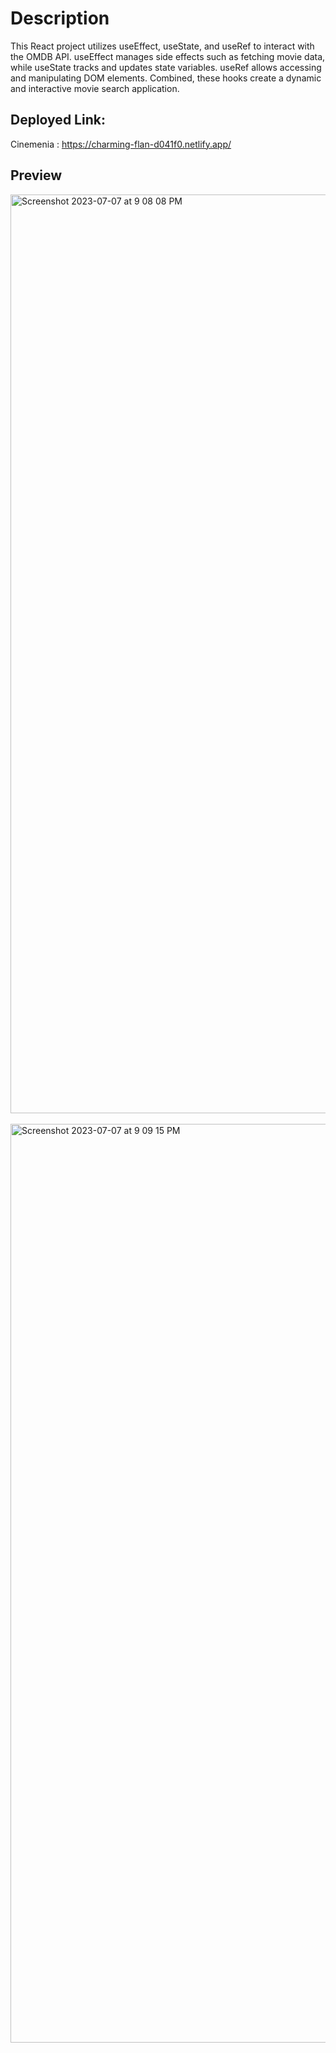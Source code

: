 # Description

This React project utilizes useEffect, useState, and useRef to interact with the OMDB API. useEffect manages side effects such as fetching movie data, while useState tracks and updates state variables. useRef allows accessing and manipulating DOM elements. Combined, these hooks create a dynamic and interactive movie search application. 

## Deployed Link:

Cinemenia : https://charming-flan-d041f0.netlify.app/

## Preview

<img width="1470" alt="Screenshot 2023-07-07 at 9 08 08 PM" src="https://github.com/amananand019/cinemania/assets/64424809/6dccf0e1-e89a-4df2-952c-014d70fb821e">
<br>
<br>
<img width="1470" alt="Screenshot 2023-07-07 at 9 09 15 PM" src="https://github.com/amananand019/cinemania/assets/64424809/7370d213-964f-4148-8a35-fdcf7aeeddd1">

